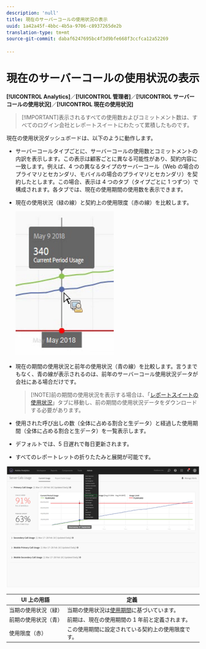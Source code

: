 ```yaml
---
description: 'null'
title: 現在のサーバーコールの使用状況の表示
uuid: 1a42a45f-4bbc-4b5a-9706-c8937265de2b
translation-type: tm+mt
source-git-commit: dabaf6247695bc4f3d9bfe668f3ccfca12a52269

---
```



# 現在のサーバーコールの使用状況の表示

**[!UICONTROL Analytics]**／**[!UICONTROL 管理者]**／**[!UICONTROL サーバーコールの使用状況]**／**[!UICONTROL 現在の使用状況]**

>[!IMPORTANT]表示されるすべての使用数およびコミットメント数は、すべてのログイン会社とレポートスイートにわたって累積したものです。

現在の使用状況ダッシュボードは、以下のように動作します。

* サーバーコールタイプごとに、サーバーコールの使用数とコミットメントの内訳を表示します。この表示は顧客ごとに異なる可能性があり、契約内容に一致します。例えば、4 つの異なるタイプのサーバーコール（Web の場合のプライマリとセカンダリ、モバイルの場合のプライマリとセカンダリ）を契約したとします。この場合、表示は 4 つのタブ（タイプごとに 1 つずつ）で構成されます。各タブでは、現在の使用期間の使用数を表示できます。
* 現在の使用状況（緑の線）と契約上の使用限度（赤の線）を比較します。

   ![](assets/current_period.png)

* 現在の期間の使用状況と前年の使用状況（青の線）を比較します。言うまでもなく、青の線が表示されるのは、前年のサーバーコール使用状況データが会社にある場合だけです。

   > [!NOTE]前の期間の使用状況を表示する場合は、「[レポートスイートの使用状況](/help/admin/c-server-call-usage/report-suite-usage.md)」タブに移動し、前の期間の使用状況データをダウンロードする必要があります。

* 使用された呼び出しの数（全体に占める割合と生データ）と経過した使用期間（全体に占める割合と生データ）を一覧表示します。
* デフォルトでは、5 日遅れで毎日更新されます。
* すべてのレポートレットの折りたたみと展開が可能です。

![](assets/server_call_dashboard.png)

| UI 上の用語 | 定義 |
|---|---|
| 当期の使用状況（緑） | 当期の使用状況は[使用期間](/help/admin/c-server-call-usage/overage-overview.md)に基づいています。 |
| 前期の使用状況（青） | 前期は、現在の使用期間の 1 年前と定義されます。 |
| 使用限度（赤） | この使用期間に設定されている契約上の使用限度です。 |
